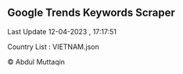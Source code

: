 

## Google Trends Keywords Scraper 
 
Last Update 12-04-2023 , 17:17:51

Country List :
VIETNAM.json



© Abdul Muttaqin 
